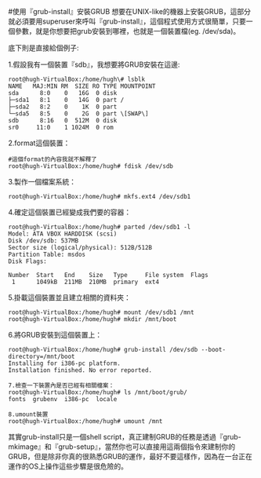 #使用『grub-install』安裝GRUB
想要在UNIX-like的機器上安裝GRUB，這部分就必須要用superuser來呼叫『grub-install』，這個程式使用方式很簡單，只要一個參數，就是你想要把grub安裝到哪裡，也就是一個裝置檔\(eg. /dev/sda\)。

底下則是直接給個例子:

1.假設我有一個裝置『sdb』，我想要將GRUB安裝在這邊:
```
root@hugh-VirtualBox:/home/hugh\# lsblk
NAME   MAJ:MIN RM  SIZE RO TYPE MOUNTPOINT
sda      8:0    0   16G  0 disk 
├─sda1   8:1    0   14G  0 part /
├─sda2   8:2    0    1K  0 part 
└─sda5   8:5    0    2G  0 part \[SWAP\]
sdb      8:16   0  512M  0 disk 
sr0     11:0    1 1024M  0 rom
```

2.format這個裝置：
```
#這個format的內容我就不解釋了
root@hugh-VirtualBox:/home/hugh# fdisk /dev/sdb 
```

3.製作一個檔案系統：
```
root@hugh-VirtualBox:/home/hugh# mkfs.ext4 /dev/sdb1
```

4.確定這個裝置已經變成我們要的容器：
```
root@hugh-VirtualBox:/home/hugh# parted /dev/sdb1 -l
Model: ATA VBOX HARDDISK (scsi)
Disk /dev/sdb: 537MB
Sector size (logical/physical): 512B/512B
Partition Table: msdos
Disk Flags: 

Number  Start   End    Size   Type     File system  Flags
 1      1049kB  211MB  210MB  primary  ext4
```

5.掛載這個裝置並且建立相關的資料夾：
```
root@hugh-VirtualBox:/home/hugh# mount /dev/sdb1 /mnt
root@hugh-VirtualBox:/home/hugh# mkdir /mnt/boot
```

6.將GRUB安裝到這個裝置上：
```
root@hugh-VirtualBox:/home/hugh# grub-install /dev/sdb --boot-directory=/mnt/boot
Installing for i386-pc platform.
Installation finished. No error reported.

7.檢查一下裝置內是否已經有相關檔案：
root@hugh-VirtualBox:/home/hugh# ls /mnt/boot/grub/
fonts  grubenv  i386-pc  locale

8.umount裝置
root@hugh-VirtualBox:/home/hugh# umount /mnt

```

其實grub-install只是一個shell script，真正建制GRUB的任務是透過『grub-mkimage』和『grub-setup』，當然你也可以直接用這兩個指令來建制你的GRUB，但是除非你真的很熟悉GRUB的運作，最好不要這樣作，因為在一台正在運作的OS上操作這些步驟是很危險的。










